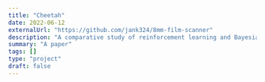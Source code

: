 ```yaml
---
title: "Cheetah"
date: 2022-06-12
externalUrl: "https://github.com/jank324/8mm-film-scanner"
description: "A comparative study of reinforcement learning and Bayesian optimisation for online continuous tuning"
summary: "A paper"
tags: []
type: "project"
draft: false
---
```

